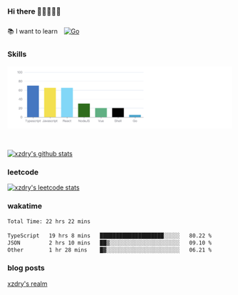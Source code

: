 ### Hi there 👋👋👋👋👋

 :books: I want to learn <a href="https://go.dev/" target="_blank"><img style="margin: 10px" src="https://profilinator.rishav.dev/skills-assets/go-original.svg" alt="Go" height="50" /></a>  

### Skills
![](img/2022-09-05-22-04-20.png)

<br />

[![xzdry's github stats](https://github-readme-stats.vercel.app/api?username=xzdry&count_private=true&show_icons=true&theme=vue)](https://github.com/xzdry)

### leetcode
[![xzdry's leetcode stats](https://leetcard.jacoblin.cool/xzdry-2?theme=light&font=Anek%20Kannada&site=cn)](https://leetcode.cn/u/xzdry-2/)

### wakatime
<!--START_SECTION:waka-->

```text
Total Time: 22 hrs 22 mins

TypeScript   19 hrs 8 mins   ████████████████████░░░░░   80.22 %
JSON         2 hrs 10 mins   ██▒░░░░░░░░░░░░░░░░░░░░░░   09.10 %
Other        1 hr 28 mins    █▓░░░░░░░░░░░░░░░░░░░░░░░   06.21 %
```

<!--END_SECTION:waka-->

### blog posts
[xzdry's realm](https://www.justdry.net/)
